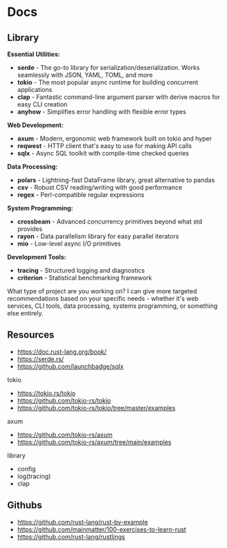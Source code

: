 # Docs

## Library

**Essential Utilities:**
- **serde** - The go-to library for serialization/deserialization. Works seamlessly with JSON, YAML, TOML, and more
- **tokio** - The most popular async runtime for building concurrent applications
- **clap** - Fantastic command-line argument parser with derive macros for easy CLI creation
- **anyhow** - Simplifies error handling with flexible error types

**Web Development:**
- **axum** - Modern, ergonomic web framework built on tokio and hyper
- **reqwest** - HTTP client that's easy to use for making API calls
- **sqlx** - Async SQL toolkit with compile-time checked queries

**Data Processing:**
- **polars** - Lightning-fast DataFrame library, great alternative to pandas
- **csv** - Robust CSV reading/writing with good performance
- **regex** - Perl-compatible regular expressions

**System Programming:**
- **crossbeam** - Advanced concurrency primitives beyond what std provides
- **rayon** - Data parallelism library for easy parallel iterators
- **mio** - Low-level async I/O primitives

**Development Tools:**
- **tracing** - Structured logging and diagnostics
- **criterion** - Statistical benchmarking framework

What type of project are you working on? I can give more targeted recommendations based on your specific needs - whether it's web services, CLI tools, data processing, systems programming, or something else entirely.

## Resources

- https://doc.rust-lang.org/book/
- https://serde.rs/
- https://github.com/launchbadge/sqlx

tokio
- https://tokio.rs/tokio
- https://github.com/tokio-rs/tokio
- https://github.com/tokio-rs/tokio/tree/master/examples

axum
- https://github.com/tokio-rs/axum
- https://github.com/tokio-rs/axum/tree/main/examples

library
- config
- log(tracing)
- clap

## Githubs

- https://github.com/rust-lang/rust-by-example
- https://github.com/mainmatter/100-exercises-to-learn-rust
- https://github.com/rust-lang/rustlings